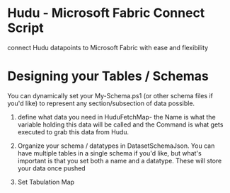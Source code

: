 # Hudu - Microsoft Fabric Connect Script

connect Hudu datapoints to Microsoft Fabric with ease and flexibility


# Designing your Tables / Schemas

You can dynamically set your My-Schema.ps1 (or other schema files if you'd like) to represent any section/subsection of data possible.

1. define what data you need in HuduFetchMap-
the Name is what the variable holding this data will be called and the Command is what gets executed to grab this data from Hudu.

2. Organize your schema / datatypes in DatasetSchemaJson. You can have multiple tables in a single schema if you'd like, but what's important is that you set both a name and a datatype. These will store your data once pushed

3. Set Tabulation Map